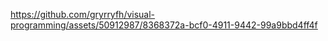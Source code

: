 

https://github.com/gryrryfh/visual-programming/assets/50912987/8368372a-bcf0-4911-9442-99a9bbd4ff4f
